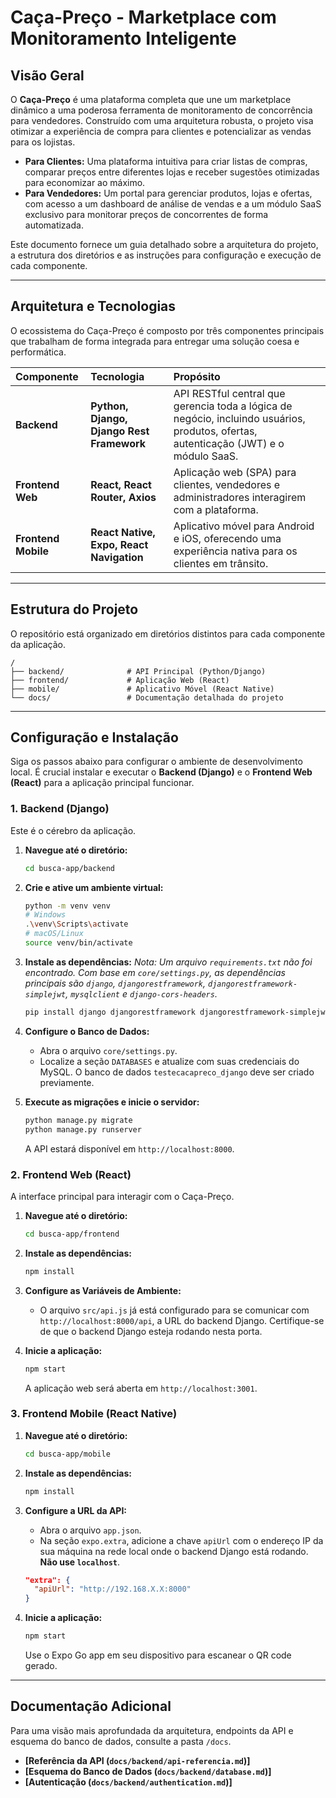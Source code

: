 # Caça-Preço - Marketplace com Monitoramento Inteligente

## Visão Geral

O **Caça-Preço** é uma plataforma completa que une um marketplace dinâmico a uma poderosa ferramenta de monitoramento de concorrência para vendedores. Construído com uma arquitetura robusta, o projeto visa otimizar a experiência de compra para clientes e potencializar as vendas para os lojistas.

- **Para Clientes:** Uma plataforma intuitiva para criar listas de compras, comparar preços entre diferentes lojas e receber sugestões otimizadas para economizar ao máximo.
- **Para Vendedores:** Um portal para gerenciar produtos, lojas e ofertas, com acesso a um dashboard de análise de vendas e a um módulo SaaS exclusivo para monitorar preços de concorrentes de forma automatizada.

Este documento fornece um guia detalhado sobre a arquitetura do projeto, a estrutura dos diretórios e as instruções para configuração e execução de cada componente.

---

## Arquitetura e Tecnologias

O ecossistema do Caça-Preço é composto por três componentes principais que trabalham de forma integrada para entregar uma solução coesa e performática.

| Componente | Tecnologia | Propósito |
| :--- | :--- | :--- |
| **Backend** | **Python, Django, Django Rest Framework** | API RESTful central que gerencia toda a lógica de negócio, incluindo usuários, produtos, ofertas, autenticação (JWT) e o módulo SaaS. |
| **Frontend Web** | **React, React Router, Axios** | Aplicação web (SPA) para clientes, vendedores e administradores interagirem com a plataforma. |
| **Frontend Mobile** | **React Native, Expo, React Navigation** | Aplicativo móvel para Android e iOS, oferecendo uma experiência nativa para os clientes em trânsito. |

---

## Estrutura do Projeto

O repositório está organizado em diretórios distintos para cada componente da aplicação.

```
/
├── backend/              # API Principal (Python/Django)
├── frontend/             # Aplicação Web (React)
├── mobile/               # Aplicativo Móvel (React Native)
└── docs/                 # Documentação detalhada do projeto
```

---

## Configuração e Instalação

Siga os passos abaixo para configurar o ambiente de desenvolvimento local. É crucial instalar e executar o **Backend (Django)** e o **Frontend Web (React)** para a aplicação principal funcionar.

### 1. Backend (Django)

Este é o cérebro da aplicação.

1.  **Navegue até o diretório:**
    ```bash
    cd busca-app/backend
    ```

2.  **Crie e ative um ambiente virtual:**
    ```bash
    python -m venv venv
    # Windows
    .\venv\Scripts\activate
    # macOS/Linux
    source venv/bin/activate
    ```

3.  **Instale as dependências:**
    *Nota: Um arquivo `requirements.txt` não foi encontrado. Com base em `core/settings.py`, as dependências principais são `django`, `djangorestframework`, `djangorestframework-simplejwt`, `mysqlclient` e `django-cors-headers`.*
    ```bash
    pip install django djangorestframework djangorestframework-simplejwt mysqlclient django-cors-headers
    ```

4.  **Configure o Banco de Dados:**
    *   Abra o arquivo `core/settings.py`.
    *   Localize a seção `DATABASES` e atualize com suas credenciais do MySQL. O banco de dados `testecacapreco_django` deve ser criado previamente.

5.  **Execute as migrações e inicie o servidor:**
    ```bash
    python manage.py migrate
    python manage.py runserver
    ```
    A API estará disponível em `http://localhost:8000`.

### 2. Frontend Web (React)

A interface principal para interagir com o Caça-Preço.

1.  **Navegue até o diretório:**
    ```bash
    cd busca-app/frontend
    ```

2.  **Instale as dependências:**
    ```bash
    npm install
    ```

3.  **Configure as Variáveis de Ambiente:**
    *   O arquivo `src/api.js` já está configurado para se comunicar com `http://localhost:8000/api`, a URL do backend Django. Certifique-se de que o backend Django esteja rodando nesta porta.

4.  **Inicie a aplicação:**
    ```bash
    npm start
    ```
    A aplicação web será aberta em `http://localhost:3001`.

### 3. Frontend Mobile (React Native)

1.  **Navegue até o diretório:**
    ```bash
    cd busca-app/mobile
    ```

2.  **Instale as dependências:**
    ```bash
    npm install
    ```

3.  **Configure a URL da API:**
    *   Abra o arquivo `app.json`.
    *   Na seção `expo.extra`, adicione a chave `apiUrl` com o endereço IP da sua máquina na rede local onde o backend Django está rodando. **Não use `localhost`**.
    ```json
    "extra": {
      "apiUrl": "http://192.168.X.X:8000"
    }
    ```

4.  **Inicie a aplicação:**
    ```bash
    npm start
    ```
    Use o Expo Go app em seu dispositivo para escanear o QR code gerado.

---

## Documentação Adicional

Para uma visão mais aprofundada da arquitetura, endpoints da API e esquema do banco de dados, consulte a pasta `/docs`.

- **[Referência da API (`docs/backend/api-referencia.md`)]**
- **[Esquema do Banco de Dados (`docs/backend/database.md`)]**
- **[Autenticação (`docs/backend/authentication.md`)]**